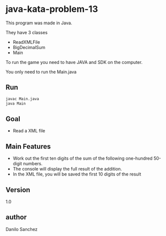 java-kata-problem-13
=========

This program was made in Java.

They have 3 classes

 - ReadXMLFile
 - BigDecimalSum
 - Main

To run the game you need to have JAVA and SDK on the computer. 

You only need to run the Main.java

Run
--------------

```sh
javac Main.java
java Main
```

Goal
--------------

 - Read a XML file

Main Features
--------------

 - Work out the first ten digits of the sum of the following one-hundred 50-digit numbers.
 - The console will display the full result of the addition.
 - In the XML file, you will be saved the first 10 digits of the result

Version
----

1.0

author
----

Danilo Sanchez
